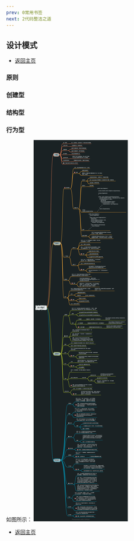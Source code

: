 ```yaml
---
prev: 0常用书签
next: 2代码整洁之道
---
```

## 设计模式
* [返回主页](../home.md)
###  原则
### 创建型
### 结构型
### 行为型
如图所示：
![](../../picture/0/1设计模式.png)
* [返回主页](../home.md)